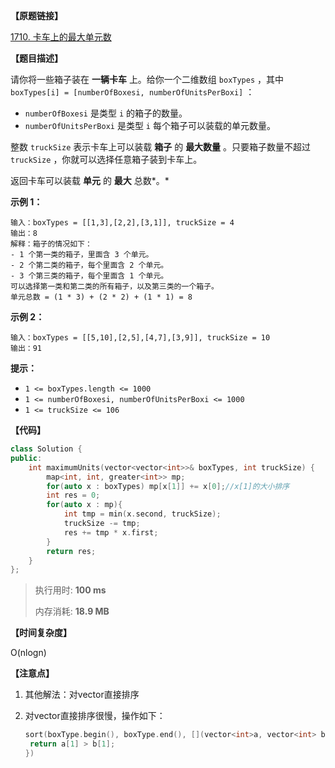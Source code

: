 **【原题链接】**

[1710. 卡车上的最大单元数](https://leetcode-cn.com/problems/maximum-units-on-a-truck/)

**【题目描述】**

请你将一些箱子装在 **一辆卡车** 上。给你一个二维数组 `boxTypes` ，其中 `boxTypes[i] = [numberOfBoxesi, numberOfUnitsPerBoxi]` ：

- `numberOfBoxesi` 是类型 `i` 的箱子的数量。
- `numberOfUnitsPerBoxi` 是类型 `i` 每个箱子可以装载的单元数量。

整数 `truckSize` 表示卡车上可以装载 **箱子** 的 **最大数量** 。只要箱子数量不超过 `truckSize` ，你就可以选择任意箱子装到卡车上。

返回卡车可以装载 **单元** 的 **最大** 总数*。*

**示例 1：**

```
输入：boxTypes = [[1,3],[2,2],[3,1]], truckSize = 4
输出：8
解释：箱子的情况如下：
- 1 个第一类的箱子，里面含 3 个单元。
- 2 个第二类的箱子，每个里面含 2 个单元。
- 3 个第三类的箱子，每个里面含 1 个单元。
可以选择第一类和第二类的所有箱子，以及第三类的一个箱子。
单元总数 = (1 * 3) + (2 * 2) + (1 * 1) = 8
```

**示例 2：**

```
输入：boxTypes = [[5,10],[2,5],[4,7],[3,9]], truckSize = 10
输出：91
```

**提示：**

- `1 <= boxTypes.length <= 1000`
- `1 <= numberOfBoxesi, numberOfUnitsPerBoxi <= 1000`
- `1 <= truckSize <= 106`

**【代码】**

```cpp
class Solution {
public:
    int maximumUnits(vector<vector<int>>& boxTypes, int truckSize) {
        map<int, int, greater<int>> mp;
        for(auto x : boxTypes) mp[x[1]] += x[0];//x[1]的大小排序
        int res = 0;
        for(auto x : mp){
            int tmp = min(x.second, truckSize);
            truckSize -= tmp;
            res += tmp * x.first;
        }
        return res;
    }
};
```

> 执行用时: **100 ms**
>
> 内存消耗: **18.9 MB**

**【时间复杂度】**

O(nlogn)  

**【注意点】**

1. 其他解法：对vector直接排序

1. 对vector直接排序很慢，操作如下：

   ```cpp
   sort(boxType.begin(), boxType.end(), [](vector<int>a, vector<int> b){
   	return a[1] > b[1];
   })
   ```

   
